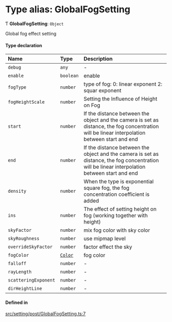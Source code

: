 # Type alias: GlobalFogSetting

Ƭ **GlobalFogSetting**: `Object`

Global fog effect setting

#### Type declaration

| Name | Type | Description |
| :------ | :------ | :------ |
| `debug` | `any` | - |
| `enable` | `boolean` | enable |
| `fogType` | `number` | type of fog: 0: linear exponent 2: squar exponent |
| `fogHeightScale` | `number` | Setting the Influence of Height on Fog |
| `start` | `number` | If the distance between the object and the camera is set as distance, the fog concentration will be linear interpolation between start and end |
| `end` | `number` | If the distance between the object and the camera is set as distance, the fog concentration will be linear interpolation between start and end |
| `density` | `number` | When the type is exponential square fog, the fog concentration coefficient is added |
| `ins` | `number` | The effect of setting height on fog (working together with height) |
| `skyFactor` | `number` | mix fog color with sky color |
| `skyRoughness` | `number` | use mipmap level |
| `overrideSkyFactor` | `number` | factor effect the sky |
| `fogColor` | [`Color`](../classes/Color.md) | fog color |
| `falloff` | `number` | - |
| `rayLength` | `number` | - |
| `scatteringExponent` | `number` | - |
| `dirHeightLine` | `number` | - |

#### Defined in

[src/setting/post/GlobalFogSetting.ts:7](https://github.com/Orillusion/orillusion/blob/main/src/setting/post/GlobalFogSetting.ts#L7)
